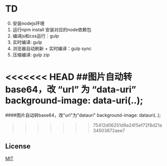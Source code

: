 # TD

0. 安装nodejs环境
1. 运行npm install 安装对应的node依赖包
2. 编译js和css运行：gulp
3. 实时编译: gulp
4. 浏览器自动刷新 + 实时编译：gulp sync
5. 压缩编译: gulp zip

<<<<<<< HEAD
##图片自动转 base64，改 “url” 为 “data-uri” 
    background-image: data-uri(..);
=======
####图片自动转base64，改"url"为"datauri"
    background-image: datauri(..);
>>>>>>> 75412d06251d9a24f5ef72f8d21a34503872aee7

## License

[MIT](https://opensource.org/licenses/MIT)
